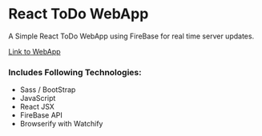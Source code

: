# React ToDo WebApp
A Simple React ToDo WebApp using FireBase for real time server updates.

[Link to WebApp](http://amir5000.github.io/ToDo/)

### Includes Following Technologies: 
* Sass / BootStrap
* JavaScript
* React JSX 
* FireBase API 
* Browserify with Watchify
